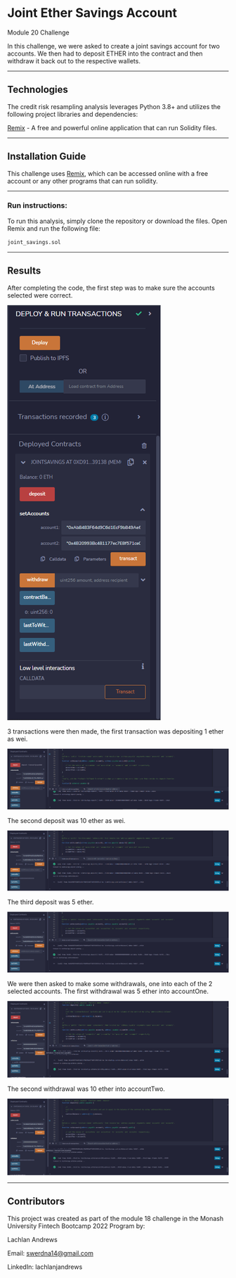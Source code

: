 # Joint Ether Savings Account
Module 20 Challenge

In this challenge, we were asked to create a joint savings account for two accounts. We then had to deposit ETHER into the contract and then withdraw it back out to the respective wallets.

---

## Technologies

The credit risk resampling analysis leverages Python 3.8+ and utilizes the following project libraries and dependencies:

[Remix](remix.ethereum.org) - A free and powerful online application that can run Solidity files.


---

## Installation Guide


This challenge uses [Remix](remix.ethereum.org), which can be accessed online with a free account or any other programs that can run solidity.

---  

### **Run instructions:**
To run this analysis, simply clone the repository or download the files. Open Remix and run the following file: 
```python
joint_savings.sol
```
___
## Results

After completing the code, the first step was to make sure the accounts selected were correct.

![Accounts](/Screenshots/accounts.PNG)

3 transactions were then made, the first transaction was depositing 1 ether as wei.

![Transaction1](/Screenshots/transaction1.PNG)

The second deposit was 10 ether as wei.

![Transaction2](/Screenshots/transaction2.PNG)

The third deposit was 5 ether.

![Transaction3](/Screenshots/transaction3.PNG)

We were then asked to make some withdrawals, one into each of the 2 selected accounts. The first withdrawal was 5 ether into accountOne.

![Withdrawal1](/Screenshots/withdraw1.PNG)

The second withdrawal was 10 ether into accountTwo.

![Withdrawal2](/Screenshots/withdraw2.PNG)

---

## Contributors

This project was created as part of the module 18 challenge in the Monash University Fintech Bootcamp 2022 Program by:

Lachlan Andrews

Email: swerdna14@gmail.com

LinkedIn: lachlanjandrews
